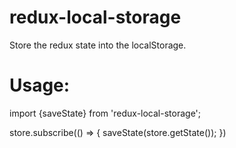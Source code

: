 # redux-local-storage
Store the redux state into the localStorage.

# Usage:
import {saveState} from 'redux-local-storage';

store.subscribe(() => {
  saveState(store.getState());
})
